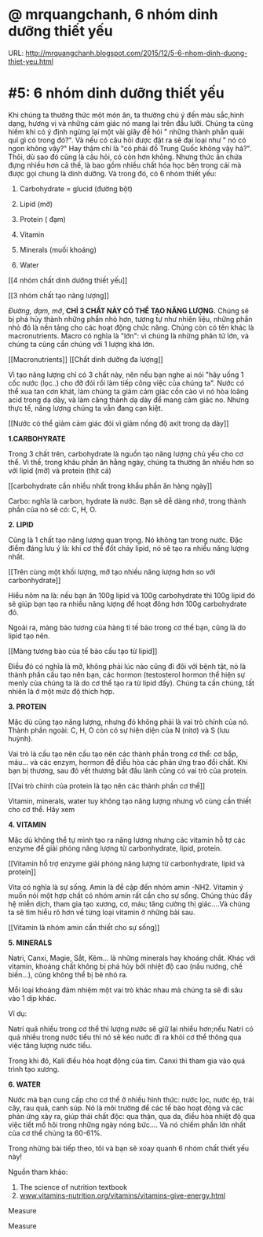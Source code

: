 # @ mrquangchanh, 6 nhóm dinh dưỡng thiết yếu

URL: http://mrquangchanh.blogspot.com/2015/12/5-6-nhom-dinh-duong-thiet-yeu.html

# #5: 6 nhóm dinh dưỡng thiết yếu

Khi chúng ta thưởng thức một món ăn, ta thường chú ý đến màu sắc,hình dạng, hương vị và những cảm giác nó mang lại trên đầu lưỡi. Chúng ta cũng hiếm khi có ý định ngừng lại một vài giây để hỏi " những thành phần quái quỉ gì có trong đó?". Và nếu có câu hỏi được đặt ra sẽ đại loại như " nó có ngon không vậy?" Hay thậm chí là "có phải đồ Trung Quốc không vậy hả?". Thôi, dù sao đó cũng là câu hỏi, có còn hơn không. Nhưng thức ăn chứa đựng nhiều hơn cả thế, là bao gồm nhiều chất hóa học bên trong cái mà được gọi chung là dinh dưỡng. Và trong đó, có 6 nhóm thiết yếu:

1. Carbohydrate = glucid (đường bột)

2. Lipid (mỡ)

3. Protein ( đạm)

4. Vitamin

5. Minerals (muối khoáng)

6. Water

[[4 nhóm chất dinh dưỡng thiết yếu]] 

[[3 nhóm chất tạo năng lượng]] 

*Đường, đạm, mỡ*, **CHỈ 3 CHẤT NÀY CÓ THỂ TẠO NĂNG LƯỢNG.**
Chúng sẽ bị phá hủy thành những phần nhỏ hơn, tương tự như nhiên liệu, những phần nhỏ đó là nền tảng cho các hoạt động chức năng. Chúng còn có tên khác là macronutrients. Macro có nghĩa là "lớn": vì chúng là những phân tử lớn, và chúng ta cũng cần chúng với 1 lượng khá lớn.

[[Macronutrients]] 
[[Chất dinh dưỡng đa lượng]] 

Vì tạo năng lượng chỉ có 3 chất này, nên nếu bạn nghe ai nói "hãy uống 1 cốc nước (lọc..) cho đỡ đói rồi làm tiếp công việc của chúng ta". Nước có thể xua tan cơn khát, làm chúng ta giảm cảm giác cồn cào vì nó hòa loãng acid trong dạ dày, và làm căng thành dạ dày để mang cảm giác no. Nhưng thực tế, năng lượng chúng ta vẫn đang cạn kiệt.

[[Nước có thể giảm cảm giác đói vì giảm nồng độ axit trong dạ dày]] 

**1.CARBOHYRATE**

Trong 3 chất trên, carbohydrate là nguồn tạo năng lượng chủ yếu cho cơ thể. Vì thế, trong khâu phần ăn hằng ngày, chúng ta thường ăn nhiều hơn so với lipid (mỡ) và protein (thịt cá)

[[carbohydrate cần nhiều nhất trong khẩu phần ăn hàng ngày]] 

Carbo: nghĩa là carbon, hydrate là nước. Bạn sẽ dễ dàng nhớ, trong thành phần của nó sẽ có: C, H, O.

**2. LIPID**

Cũng là 1 chất tạo năng lượng quan trọng. Nó không tan trong nước. Đặc điểm đáng lưu ý là: khi cơ thể đốt cháy lipid, nó sẽ tạo ra nhiều năng lượng nhất.

[[Trên cùng một khối lượng, mỡ tạo nhiều năng lượng hơn so với carbonhydrate]] 

Hiểu nôm na là: nếu bạn ăn 100g lipid và 100g carbohydrate thì 100g lipid đó sẽ giúp bạn tạo ra nhiều năng lượng để hoạt đông hơn 100g carbohydrate đó.

Ngoài ra, màng bào tương của hàng tỉ tế bào trong cơ thể bạn, cũng là do lipid tạo nên.

[[Màng tương bào của tế bào cấu tạo từ lipid]] 

Điều đó có nghĩa là mỡ, không phải lúc nào cũng đi đôi với bệnh tật, nó là thành phần cấu tạo nên bạn, các hormon (testosterol hormon thể hiện sự menly của chúng ta là do cơ thể tạo ra từ lipid đấy). Chúng ta cần chúng, tất nhiên là ở một mức độ thích hợp.

**3. PROTEIN**

Mặc dù cũng tạo năng lượng, nhưng đó không phải là vai trò chính của nó. Thành phần ngoài: C, H, O còn có sự hiện diện của N (nitơ) và S (lưu huỳnh).

Vai trò là cấu tạo nên cấu tạo nên các thành phần trong cơ thể: cơ bắp, máu... và các enzym, hormon để điều hòa các phản ứng trao đổi chất. Khi bạn bị thương, sau đó vết thương bắt đầu lành cũng có vai trò của protein.

[[Vai trò chính của protein là tạo nên các thành phần cơ thể]] 

Vitamin, minerals, water tuy không tạo năng lượng nhưng vô cùng cần thiết cho cơ thể. Hãy xem

**4. VITAMIN**

Mặc dù không thể tự mình tạo ra năng lương nhưng các vitamin hỗ tợ các enzyme để giải phóng năng lượng từ carbonhydrate, lipid, protein.

[[Vitamin hỗ trợ enzyme giải phóng năng lượng từ carbonhydrate, lipid và protein]] 

Vita có nghĩa là sự sống. Amin là đề cập đến nhóm amin -NH2. Vitamin ý muốn nóí một hợp chất có nhóm amin rất cần cho sự sống. Chúng thúc đẩy hệ miễn dịch, tham gia tạo xương, cơ, máu; tăng cường thị giác....Và chúng ta sẽ tìm hiểu rõ hơn về từng loại vitamin ở những bài sau.

[[Vitamin là nhóm amin cần thiết cho sự sống]] 

**5. MINERALS**

Natri, Canxi, Magie, Sắt, Kẽm... là những minerals hay khoáng chất. Khác với vitamin, khoáng chất không bị phá hủy bởi nhiệt độ cao (nấu nướng, chế biến...), cũng không thể bị bẻ nhỏ ra.

Mỗi loại khoáng đảm nhiệm một vai trò khác nhau mà chúng ta sẽ đi sâu vào 1 dịp khác.

Ví dụ:

Natri quá nhiều trong cơ thể thì lượng nước sẽ giữ lại nhiều hơn;nếu Natri có quá nhiều trong nước tiểu thì nó sẽ kéo nước đi ra khỏi cơ thể thông qua việc tăng lượng nước tiểu.

Trong khi đó, Kali điều hòa hoạt động của tim. Canxi thì tham gia vào quá trình tạo xương.

**6. WATER**

Nước mà bạn cung cấp cho cơ thể ở nhiều hình thức: nước lọc, nước ép, trái cây, rau quả, canh súp. Nó là môi trường để các tế bào hoạt động và các phản ứng xảy ra, giúp thải chất độc: qua thận, qua da, điều hòa nhiệt độ qua việc tiết mồ hôi trong những ngày nóng bức.... Và nó chiếm phần lớn nhất của cơ thể chúng ta 60-61%.


Trong những bài tiếp theo, tôi và bạn sẽ xoay quanh 6 nhóm chất thiết yếu này!

Nguồn tham khảo:

1. The science of nutrition textbook
2. www.vitamins-nutrition.org/vitamins/vitamins-give-energy.html

Measure

Measure
